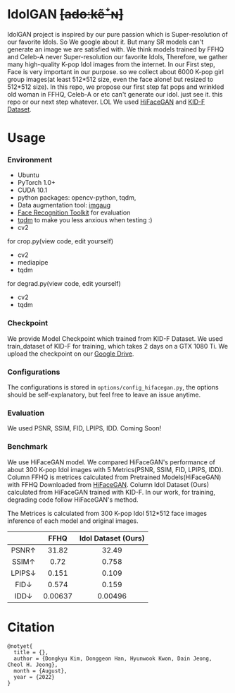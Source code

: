 # IdolGAN ~~[adoːkẽꜜɴ]~~

IdolGAN project is inspired by our pure passion which is Super-resolution of our favorite Idols. So We google about it. But many SR models can't generate an image we are satisfied with. We think models trained by FFHQ and Celeb-A never Super-resolution our favorite Idols, Therefore, we gather many high-quality K-pop Idol images from the internet. In our First step, Face is very important in our purpose. so we collect about 6000 K-pop girl group images(at least 512\*512 size, even the face alone! but resized to 512\*512 size). In this repo, we propose our first step fat pops and wrinkled old woman in FFHQ, Celeb-A or etc can't generate our idol. just see it. this repo or our next step whatever. LOL
We used [HiFaceGAN](https://github.com/Lotayou/Face-Renovation) and [KID-F Dataset](https://github.com/PCEO-AI-CLUB/KID-F).

# Usage
### Environment
- Ubuntu
- PyTorch 1.0+
- CUDA 10.1
- python packages: opencv-python, tqdm, 
- Data augmentation tool: [imgaug](https://imgaug.readthedocs.io/en/latest/source/installation.html#installation-in-pip)
- [Face Recognition Toolkit](https://github.com/ageitgey/face_recognition) for evaluation
- [tqdm](https://github.com/tqdm/tqdm) to make you less anxious when testing :)
- cv2 

for crop.py(view code, edit yourself)
- cv2
- mediapipe
- tqdm  

for degrad.py(view code, edit yourself)
- cv2
- tqdm
  
### Checkpoint
We provide Model Checkpoint which trained from KID-F Dataset. We used train_dataset of KID-F for training, which takes 2 days on a GTX 1080 Ti. We upload the checkpoint on our [Google Drive](https://drive.google.com/drive/folders/1GrZIofQc3uWFVWserxgPEO97DZEJYOuK?usp=sharing).

### Configurations
The configurations is stored in `options/config_hifacegan.py`, the options should be self-explanatory, but feel free to leave an issue anytime.

### Evaluation
We used PSNR, SSIM, FID, LPIPS, IDD.
Coming Soon!

### Benchmark

We use HiFaceGAN model. 
We compared HiFaceGAN's performance of about 300 K-pop Idol images with 5 Metrics(PSNR, SSIM, FID, LPIPS, IDD).
Column FFHQ is metrices calculated from Pretrained Models(HiFaceGAN) with FFHQ Downloaded from [HiFaceGAN](https://github.com/Lotayou/Face-Renovation).
Column Idol Dataset (Ours) calculated from HiFaceGAN trained with KID-F.
In our work, for training, degrading code follow HiFaceGAN's method.

The Metrices is calculated from 300 K-pop Idol 512\*512 face images inference of each model and original images. 

|            |       FFHQ     |     Idol Dataset (Ours)    |
|:----------:|:--------------:|:--------------------------:|
|      PSNR↑ |      31.82     |            32.49           |
|      SSIM↑ |       0.72     |            0.758           |
|     LPIPS↓ |      0.151     |            0.109           |
|      FID↓  |      0.574     |            0.159           |
|      IDD↓  |     0.00637    |           0.00496          |

# Citation
```
@notyet{
  title = {},
  author = {Dongkyu Kim, Donggeon Han, Hyunwook Kwon, Dain Jeong, Cheol H. Jeong},
  month = {August},
  year = {2022}
}
```
